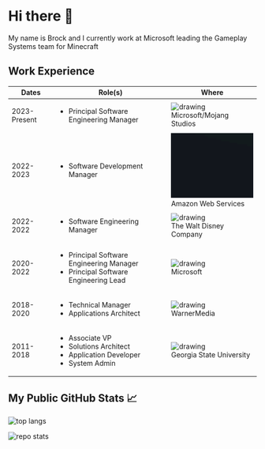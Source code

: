 # Hi there 👋

My name is Brock and I currently work at Microsoft leading the Gameplay Systems team for Minecraft

## Work Experience

| Dates        | Role(s)                                                                                                       | Where                                                                                                                            |
| ------------ | ------------------------------------------------------------------------------------------------------------- | -------------------------------------------------------------------------------------------------------------------------------- |
| 2023-Present | <ul><li>Principal Software Engineering Manager</li></ul>                                                      | <img src="https://media.giphy.com/media/QxO6JEGaf3oTFDqqZJ/giphy.gif" alt="drawing" width="200"/> <br/>Microsoft/Mojang Studios  |
| 2022-2023    | <ul><li>Software Development Manager</li></ul>                                                                | <img src="img/aws.gif" alt="drawing" width="200"/> <br/>Amazon Web Services                                                      |
| 2022-2022    | <ul><li>Software Engineering Manager</li></ul>                                                                | <img src="https://media.giphy.com/media/cIxxFKOTCPwX9DUk7L/giphy.gif" alt="drawing" width="200"/> <br/>The Walt Disney Company   |
| 2020-2022    | <ul><li>Principal Software Engineering Manager</li><li>Principal Software Engineering Lead</li></ul>          | <img src="https://c.tenor.com/dJT6gU0uSkMAAAAi/clippy-paperclip.gif" alt="drawing" width="200"/><br/> Microsoft                  |
| 2018-2020    | <ul><li>Technical Manager</li><li>Applications Architect</li></ul>                                            | <img src="https://www.warnermedia.com/themes/custom/com/images/prism-loader.gif" alt="drawing" width="200"/> <br/>WarnerMedia    |
| 2011-2018    | <ul><li>Associate VP</li><li>Solutions Architect</li><li>Application Developer</li><li>System Admin</li></ul> | <img src="https://media0.giphy.com/media/WdmFmeCW8ehi7KFwXE/giphy.gif" alt="drawing" width="200"/> <br/>Georgia State University |

## My Public GitHub Stats 📈

![top langs](https://github-readme-stats.vercel.app/api/top-langs/?username=brockneedscoffee&langs_count=5)

![repo stats](https://github-readme-stats.vercel.app/api?username=brockneedscoffee&show_icons=true&line_height=27)
